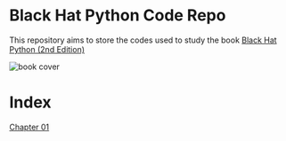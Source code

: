 # Black Hat Python Code Repo

This repository aims to store the codes used to study the book [Black Hat Python (2nd Edition)](https://www.amazon.com.br/gp/product/1718501129/ref=ppx_yo_dt_b_asin_image_o00_s00?ie=UTF8&psc=1)

![book cover](https://m.media-amazon.com/images/I/51PyeYho5dS.jpg)

# Index

[Chapter 01](./chapter_1/chapter_1.md)